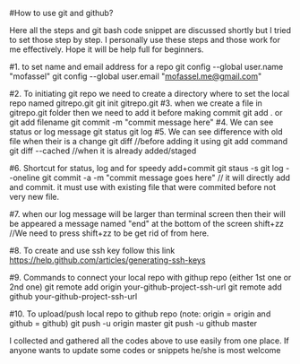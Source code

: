 #How to use git and github?
	<p>Here all the steps and git bash code snippet are discussed shortly but I tried to set those step by step. I personally use these steps and those work for me effectively. Hope it will be help full for beginners.</p>

#1. to set name and email address for a repo
	git config --global user.name "mofassel"
	git config --global user.email "mofassel.me@gmail.com"

#2. To initiating git repo we need to create a directory where to set the local repo named gitrepo.git
	git init gitrepo.git
#3. when we create a file in gitrepo.git folder then we need to add it before making commit
	git add . or git add filename
	git commit -m "commit message here"
#4. We can see status or log message
	git status
	git log
#5. We can see difference with old file when their is a change
	git diff //before adding it using git add command
	git diff --cached //when it is already added/staged

#6. Shortcut for status, log and for speedy add+commit
	git staus -s
	git log --oneline
	git commit -a -m "commit message goes here" // it will directly add and commit. it must use with existing file that were commited before not very new file.

#7. when our log message will be larger than terminal screen then their will be appeared a message named "end" at the bottom of the screen
	shift+zz //We need to press shift+zz to be get rid of from here.

#8. To create and use ssh key follow this link
	https://help.github.com/articles/generating-ssh-keys

#9. Commands to connect your local repo with githup repo (either 1st one or 2nd one)
	git remote add origin your-github-project-ssh-url
	git remote add github your-github-project-ssh-url

#10. To upload/push local repo to github repo (note: origin = origin and github = github)
	git push -u origin master
	git push -u github master
	
<p>I collected and gathered all the codes above to use easily from one place. If anyone wants to update some codes or snippets he/she is most welcome</p>